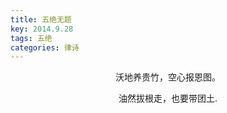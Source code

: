 ```yaml
---
title: 五绝无题
key: 2014.9.28
tags: 五绝
categories: 律诗
---
```


<p align="center">沃地养贵竹，空心报恩图。
</p>
<p align="center">油然拔根走，也要带团土.
</p>
<p align="center"></br>
</p>
